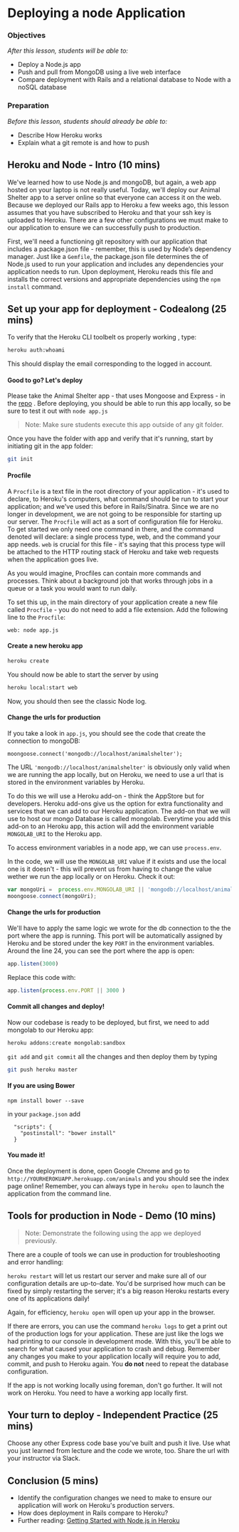 # Deploying a node Application

### Objectives
*After this lesson, students will be able to:*

- Deploy a Node.js app
- Push and pull from MongoDB using a live web interface
- Compare deployment with Rails and a relational database to Node with a noSQL database

### Preparation
*Before this lesson, students should already be able to:*

- Describe How Heroku works
- Explain what a git remote is and how to push

## Heroku and Node - Intro (10 mins)

We've learned how to use Node.js and mongoDB, but again, a web app hosted on your laptop is not really useful. Today, we'll deploy our Animal Shelter app to a server online so that everyone can access it on the web.  Because we deployed our Rails app to Heroku a few weeks ago, this lesson assumes that you have subscribed to Heroku and that your ssh key is uploaded to Heroku.  There are a few other configurations we must make to our application to ensure we can successfully push to production.

First, we'll need a functioning git repository with our application that includes a package.json file - remember, this is used by Node’s dependency manager.  Just like a `Gemfile`, the package.json file determines the of Node.js used to run your application and includes any dependencies your application needs to run. Upon deployment, Heroku reads this file and installs the correct versions and appropriate dependencies using the  `npm install` command.

## Set up your app for deployment - Codealong (25 mins)

To verify that the Heroku CLI toolbelt os properly working , type:

```bash
heroku auth:whoami
```

This should display the email corresponding to the logged in account.

#### Good to go? Let's deploy

Please take the Animal Shelter app - that uses Mongoose and Express - in the [repo](https://github.com/wdi-hk-9/lesson-heroku-node-deployment) . Before deploying, you should be able to run this app locally, so be sure to test it out with `node app.js`

> Note: Make sure students execute this app outside of any git folder.

Once you have the folder with app and verify that it's running, start by initiating git in the app folder:

```bash
git init
```

#### Procfile

A `Procfile` is a text file in the root directory of your application - it's used to declare, to Heroku's computers, what command should be run to start your application; and we've used this before in Rails/Sinatra. Since we are no longer in development, we are not going to be responsible for starting up our server. The `Procfile` will act as a sort of configuration file for Heroku.  To get started we only need one command in there, and the command denoted will declare: a single process type, web, and the command your app needs. `web` is crucial for this file - it's saying that this process type will be attached to the HTTP routing stack of Heroku and take web requests when the application goes live.

As you would imagine, Procfiles can contain more commands and processes. Think about a background job that works through jobs in a queue or a task you would want to run daily.

To set this up, in the main directory of your application create a new file called `Procfile` - you do not need to add a file extension.  Add the following line to the `Procfile`:

```
web: node app.js
```

#### Create a new heroku app

```bash
heroku create
```

You should now be able to start the server by using

```bash
heroku local:start web
```

Now, you should then see the classic Node log.

#### Change the urls for production

If you take a look in `app.js`, you should see the code that create the connection to mongoDB:

```
moongoose.connect('mongodb://localhost/animalshelter');
```

The URL `'mongodb://localhost/animalshelter'` is obviously only valid when we are running the app locally, but on Heroku, we need to use a url that is stored in the environment variables by Heroku.

To do this we will use a Heroku add-on - think the AppStore but for developers. Heroku add-ons give us the option for extra functionality and services that we can add to our Heroku application. The add-on that we will use to host our mongo Database is called mongolab.  Everytime you add this add-on to an Heroku app, this action will add the environment variable `MONGOLAB_URI` to the Heroku app.

To access environment variables in a node app, we can use `process.env`.

In the code, we will use the `MONGOLAB_URI` value if it exists and use the local one is it doesn't - this will prevent us from having to change the value wether we run the app locally or on Heroku.  Check it out:

```javascript
var mongoUri =  process.env.MONGOLAB_URI || 'mongodb://localhost/animalshelter';
moongoose.connect(mongoUri);
```

#### Change the urls for production

We'll have to apply the same logic we wrote for the db connection to the the port where the app is running.  This port will be automatically assigned by Heroku and be stored under the key `PORT` in the environment variables. Around the line 24, you can see the port where the app is open:

```javascript
app.listen(3000)
```

Replace this code with:

```javascript
app.listen(process.env.PORT || 3000 )
```

#### Commit all changes and deploy!

Now our codebase is ready to be deployed, but first, we need to add mongolab to our Heroku app:

```bash
heroku addons:create mongolab:sandbox
```

`git add` and `git commit` all the changes and then deploy them by typing

```bash
git push heroku master
```

#### If you are using Bower

```
npm install bower --save
```

in your `package.json` add

```
  "scripts": {
    "postinstall": "bower install"
  }
```

#### You made it!
Once the deployment is done, open Google Chrome and go to `http://YOURHEROKUAPP.herokuapp.com/animals` and you should see the index page online!  Remember, you can always type in `heroku open` to launch the application from the command line.


## Tools for production in Node - Demo (10 mins)

>Note: Demonstrate the following using the app we deployed previously.

There are a couple of tools we can use in production for troubleshooting and error handling:

`heroku restart` will let us restart our server and make sure all of our configuration details are up-to-date.  You'd be surprised how much can be fixed by simply restarting the server; it's a big reason Heroku restarts every one of its applications daily!

Again, for efficiency, `heroku open` will open up your app in the browser.

If there are errors, you can use the command `heroku logs` to get a print out of the production logs for your application. These are just like the logs we had printing to our console in development mode. With this, you'll be able to search for what caused your application to crash and debug. Remember any changes you make to your application locally will require you to add, commit, and push to Heroku again. You **do not** need to repeat the database configuration.

If the app is not working locally using foreman, don't go further.  It will not work on Heroku. You need to have a working app locally first.


## Your turn to deploy - Independent Practice (25 mins)

Choose any other Express code base you've built and push it live.  Use what you just learned from lecture and the code we wrote, too.  Share the url with your instructor via Slack.


## Conclusion (5 mins)

- Identify the configuration changes we need to make to ensure our application will work on Heroku's production servers.
- How does deployment in Rails compare to Heroku?
- Further reading: [Getting Started with Node.js in Heroku](https://devcenter.heroku.com/articles/getting-started-with-nodejs#introduction)
